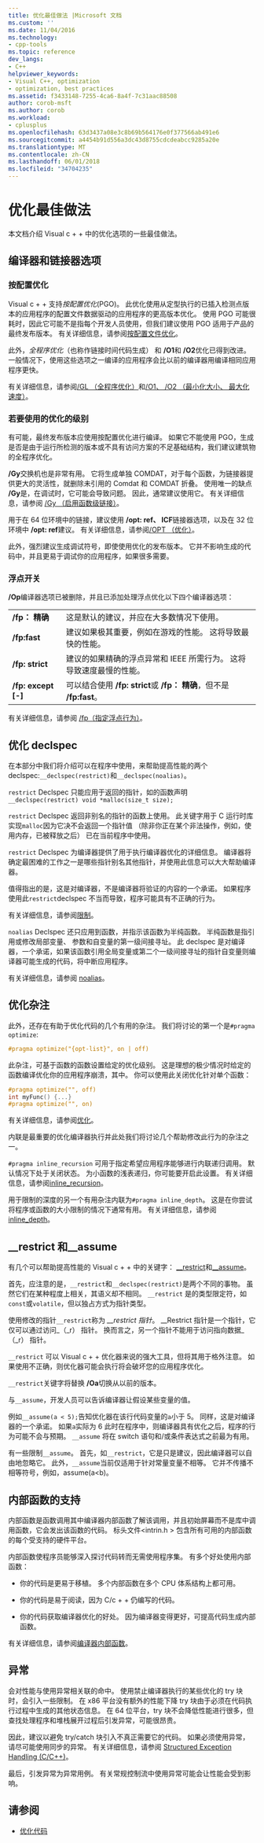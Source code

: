 ```yaml
---
title: 优化最佳做法 |Microsoft 文档
ms.custom: ''
ms.date: 11/04/2016
ms.technology:
- cpp-tools
ms.topic: reference
dev_langs:
- C++
helpviewer_keywords:
- Visual C++, optimization
- optimization, best practices
ms.assetid: f3433148-7255-4ca6-8a4f-7c31aac88508
author: corob-msft
ms.author: corob
ms.workload:
- cplusplus
ms.openlocfilehash: 63d3437a08e3c8b69b564176e0f377566ab491e6
ms.sourcegitcommit: a4454b91d556a3dc43d8755cdcdeabcc9285a20e
ms.translationtype: MT
ms.contentlocale: zh-CN
ms.lasthandoff: 06/01/2018
ms.locfileid: "34704235"
---
```

# <a name="optimization-best-practices"></a>优化最佳做法

本文档介绍 Visual c + + 中的优化选项的一些最佳做法。

## <a name="compiler-and-linker-options"></a>编译器和链接器选项

### <a name="profile-guided-optimization"></a>按配置优化

Visual c + + 支持*按配置优化*(PGO)。 此优化使用从定型执行的已插入检测点版本的应用程序的配置文件数据驱动的应用程序的更高版本优化。 使用 PGO 可能很耗时，因此它可能不是指每个开发人员使用，但我们建议使用 PGO 适用于产品的最终发布版本。 有关详细信息，请参阅[按配置文件优化](../../build/reference/profile-guided-optimizations.md)。

此外，*全程序优化*（也称作链接时间代码生成） 和 **/O1**和 **/O2**优化已得到改进。 一般情况下，使用这些选项之一编译的应用程序会比以前的编译器用编译相同应用程序更快。 

有关详细信息，请参阅[/GL （全程序优化）](../../build/reference/gl-whole-program-optimization.md)和[/O1、 /O2 （最小化大小、 最大化速度）](../../build/reference/o1-o2-minimize-size-maximize-speed.md)。

### <a name="which-level-of-optimization-to-use"></a>若要使用的优化的级别

有可能，最终发布版本应使用按配置优化进行编译。 如果它不能使用 PGO，生成是否是由于运行所检测的版本或不具有访问方案的不足基础结构，我们建议建筑物的全程序优化。

**/Gy**交换机也是非常有用。 它将生成单独 COMDAT，对于每个函数，为链接器提供更大的灵活性，就删除未引用的 Comdat 和 COMDAT 折叠。 使用唯一的缺点 **/Gy**是，在调试时，它可能会导致问题。 因此，通常建议使用它。 有关详细信息，请参阅 [/Gy （启用函数级链接）](../../build/reference/gy-enable-function-level-linking.md)。

用于在 64 位环境中的链接，建议使用 **/opt: ref、 ICF**链接器选项，以及在 32 位环境中 **/opt: ref**建议。 有关详细信息，请参阅[/OPT （优化）](../../build/reference/opt-optimizations.md)。

此外，强烈建议生成调试符号，即使使用优化的发布版本。 它并不影响生成的代码中，并且更易于调试你的应用程序，如果很多需要。

### <a name="floating-point-switches"></a>浮点开关

**/Op**编译器选项已被删除，并且已添加处理浮点优化以下四个编译器选项：

|||
|-|-|
|**/fp： 精确**|这是默认的建议，并应在大多数情况下使用。|
|**/fp:fast**|建议如果极其重要，例如在游戏的性能。 这将导致最快的性能。|
|**/fp: strict**|建议的如果精确的浮点异常和 IEEE 所需行为。 这将导致速度最慢的性能。|
|**/fp: except [-]**|可以结合使用 **/fp: strict**或 **/fp： 精确**，但不是 **/fp:fast**。|

有关详细信息，请参阅 [/fp（指定浮点行为）](../../build/reference/fp-specify-floating-point-behavior.md)。

## <a name="optimization-declspecs"></a>优化 declspec

在本部分中我们将介绍可以在程序中使用，来帮助提高性能的两个 declspec:`__declspec(restrict)`和`__declspec(noalias)`。

`restrict` Declspec 只能应用于返回的指针，如的函数声明 `__declspec(restrict) void *malloc(size_t size);`

`restrict` Declspec 返回非别名的指针的函数上使用。 此关键字用于 C 运行时库实现`malloc`因为它决不会返回一个指针值 （除非你正在某个非法操作，例如，使用内存，已被释放之后） 已在当前程序中使用。

`restrict` Declspec 为编译器提供了用于执行编译器优化的详细信息。 编译器将确定最困难的工作之一是哪些指针别名其他指针，并使用此信息可以大大帮助编译器。

值得指出的是，这是对编译器，不是编译器将验证的内容的一个承诺。 如果程序使用此`restrict`declspec 不当而导致，程序可能具有不正确的行为。

有关详细信息，请参阅[限制](../../cpp/restrict.md)。

`noalias` Declspec 还只应用到函数，并指示该函数为半纯函数。 半纯函数是指引用或修改局部变量、 参数和自变量的第一级间接寻址。 此 declspec 是对编译器，一个承诺，如果该函数引用全局变量或第二个一级间接寻址的指针自变量则编译器可能生成的代码，将中断应用程序。

有关详细信息，请参阅 [noalias](../../cpp/noalias.md)。

## <a name="optimization-pragmas"></a>优化杂注

此外，还存在有助于优化代码的几个有用的杂注。 我们将讨论的第一个是`#pragma optimize`:

```cpp
#pragma optimize("{opt-list}", on | off)
```

此杂注，可基于函数的函数设置给定的优化级别。 这是理想的极少情况时给定的函数编译优化你的应用程序崩溃，其中。 你可以使用此关闭优化针对单个函数：

```cpp
#pragma optimize("", off)
int myFunc() {...}
#pragma optimize("", on)
```

有关详细信息，请参阅[优化](../../preprocessor/optimize.md)。

内联是最重要的优化编译器执行并此处我们将讨论几个帮助修改此行为的杂注之一。

`#pragma inline_recursion` 可用于指定希望应用程序能够进行内联递归调用。 默认情况下处于关闭状态。 为小函数的浅表递归，你可能要开启此设置。 有关详细信息，请参阅[inline_recursion](../../preprocessor/inline-recursion.md)。

用于限制的深度的另一个有用杂注内联为`#pragma inline_depth`。 这是在你尝试将程序或函数的大小限制的情况下通常有用。 有关详细信息，请参阅[inline_depth](../../preprocessor/inline-depth.md)。

## <a name="restrict-and-assume"></a>__restrict 和\__assume

有几个可以帮助提高性能的 Visual c + + 中的关键字： [__restrict](../../cpp/extension-restrict.md)和[__assume](../../intrinsics/assume.md)。

首先，应注意的是，`__restrict`和`__declspec(restrict)`是两个不同的事物。 虽然它们在某种程度上相关，其语义却不相同。 `__restrict` 是的类型限定符，如`const`或`volatile`，但以独占方式为指针类型。

使用修改的指针`__restrict`称为 *__restrict 指针*。 __Restrict 指针是一个指针，它仅可以通过访问\_（_r） 指针。 换而言之，另一个指针不能用于访问指向数据\_（_r） 指针。

`__restrict` 可以 Visual c + + 优化器来说的强大工具，但将其用于格外注意。 如果使用不正确，则优化器可能会执行将会破坏您的应用程序优化。

`__restrict`关键字将替换 **/Oa**切换从以前的版本。

与`__assume`，开发人员可以告诉编译器让假设某些变量的值。

例如`__assume(a < 5);`告知优化器在该行代码变量的`a`小于 5。 同样，这是对编译器的一个承诺。 如果`a`实际为 6 此时在程序中，则编译器具有优化之后，程序的行为可能不会与预期。 `__assume` 将在 switch 语句和/或条件表达式之前最为有用。

有一些限制`__assume`。 首先，如`__restrict`，它是只是建议，因此编译器可以自由地忽略它。 此外，`__assume`当前仅适用于针对常量变量不相等。 它并不传播不相等符号，例如，assume(a<b)。

## <a name="intrinsic-support"></a>内部函数的支持

内部函数是函数调用其中编译器内部函数了解该调用，并且初始屏幕而不是库中调用函数，它会发出该函数的代码。 标头文件\<intrin.h > 包含所有可用的内部函数的每个受支持的硬件平台。

内部函数使程序员能够深入探讨代码转而无需使用程序集。 有多个好处使用内部函数：

- 你的代码是更易于移植。 多个内部函数在多个 CPU 体系结构上都可用。

- 你的代码是易于阅读，因为 C/c + + 仍编写的代码。

- 你的代码获取编译器优化的好处。 因为编译器变得更好，可提高代码生成内部函数。

有关详细信息，请参阅[编译器内部函数](../../intrinsics/compiler-intrinsics.md)。

## <a name="exceptions"></a>异常

会对性能与使用异常相关联的命中。 使用禁止编译器执行的某些优化的 try 块时，会引入一些限制。 在 x86 平台没有额外的性能下降 try 块由于必须在代码执行过程中生成的其他状态信息。 在 64 位平台，try 块不会降低性能进行很多，但查找处理程序和堆栈展开过程后引发异常，可能很昂贵。

因此，建议以避免 try/catch 块引入不真正需要它的代码。 如果必须使用异常，请尽可能使用同步的异常。 有关详细信息，请参阅 [Structured Exception Handling (C/C++)](../../cpp/structured-exception-handling-c-cpp.md)。

最后，引发异常为异常用例。 有关常规控制流中使用异常可能会让性能会受到影响。

## <a name="see-also"></a>请参阅

- [优化代码](../../build/reference/optimizing-your-code.md)
